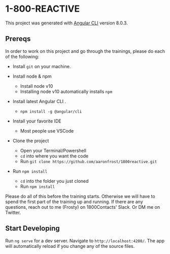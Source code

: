 # 1-800-REACTIVE

This project was generated with [Angular CLI](https://github.com/angular/angular-cli) version 8.0.3.

## Prereqs

In order to work on this project and go through the trainings, please do each of the following:

-   Install `git` on your machine.
-   Install node & npm
    -   Install node v10
    -   Installing node v10 automatically installs `npm`
-   Install latest Angular CLI .
    -   `npm install -g @angular/cli`
-   Install your favorite IDE
    -   Most people use VSCode
-   Clone the project
    -   Open your Terminal/Powershell
    -   `cd` into where you want the code
    -   Run `git clone https://github.com/aaronfrost/1800reactive.git`
-   Run `npm install`

    -   `cd` into the folder you just cloned
    -   Run `npm install`

Please do all of this before the training starts. Otherwise we will have to spend the first
part of the training up and running. If there are any questions, reach out to me (Frosty)
on 1800Contacts' Slack. Or DM me on Twitter.

## Start Developing

Run `ng serve` for a dev server. Navigate to `http://localhost:4200/`. The app will automatically reload if you change any of the source files.
